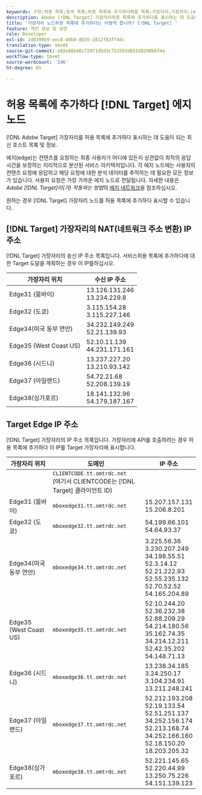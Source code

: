 ```yaml
---
keywords: 구현;허용 목록;흰색 목록;허용 목록에 추가하다허용 목록;가장자리;가장자리;implementation;implementation;whitelist;white list;;edge;edges
description: Adobe [!DNL Target] 가장자리허용 목록에 추가하다를 표시하는 데 도움이 되는 호스트 목록을 봅니다(최종 사용자의 최적 응답 시간을 보장하는 지리적으로 분산된 서비스 노드).
title: '가장자리 노드허용 목록에 추가하다는 어떻게 합니까? [!DNL Target] '
feature: 개인 정보 및 보안
role: Developer
exl-id: 2d8399b9-eec8-40b0-8b35-2812f83ff4dc
translation-type: tm+mt
source-git-commit: a92e88b46c72971d5d3c752593d651d8290b674e
workflow-type: tm+mt
source-wordcount: '246'
ht-degree: 6%

---
```


# 허용 목록에 추가하다 [!DNL Target] 에지 노드

[!DNL Adobe Target] 가장자리를 허용 목록에 추가하다 표시하는 데 도움이 되는 최신 호스트 목록 및 정보.

에지(edge)는 컨텐츠를 요청하는 최종 사용자가 어디에 있든지 상관없이 최적의 응답 시간을 보장하는 지리적으로 분산된 서비스 아키텍처입니다. 각 에지 노드에는 사용자의 컨텐츠 요청에 응답하고 해당 요청에 대한 분석 데이터를 추적하는 데 필요한 모든 정보가 있습니다. 사용자 요청은 가장 가까운 에지 노드로 전달됩니다. 자세한 내용은 *Adobe [!DNL Target]이(가) 작동하는 방법*&#x200B;의 [에지 네트워크](/help/c-intro/how-target-works.md#concept_0AE2ED8E9DE64288A8B30FCBF1040934)을 참조하십시오.

원하는 경우 [!DNL Target] 가장자리 노드를 허용 목록에 추가하다 표시할 수 있습니다.

## [!DNL Target] 가장자리의 NAT(네트워크 주소 변환) IP 주소

[!DNL Target] 가장자리의 송신 IP 주소 목록입니다. 서비스허용 목록에 추가하다에 대한 Target 도달을 계획하는 경우 이 IP를하십시오.

| 가장자리 위치 | 수신 IP 주소 |
| --- | --- |
| Edge31 (뭄바이) | 13.126.131.246<br>13.234.229.8 |
| Edge32 (도쿄) | 3.115.154.28<br>3.115.227.146 |
| Edge34(미국 동부 연안) | 34.232.149.249<br>52.21.139.93 |
| Edge35 (West Coast US) | 52.10.11.139<br>44.231.171.161 |
| Edge36 (시드니) | 13.237.227.20<br>13.210.93.142 |
| Edge37 (아일랜드) | 54.72.21.68<br>52.208.139.19 |
| Edge38(싱가포르) | 18.141.132.96<br>54.179.187.167 |

## Target Edge IP 주소

[!DNL Target] 가장자리의 IP 주소 목록입니다. 가장자리에 API를 호출하려는 경우 허용 목록에 추가하다 이 IP를 Target 가장자리에 표시합니다.

| 가장자리 위치 | 도메인 | IP 주소 |
| --- | --- | --- |
|  | `CLIENTCODE.tt.omtrdc.net`<br>(여기서 CLIENTCODE는  [!DNL Target] 클라이언트 ID) |  |
| Edge31 (뭄바이) | `mboxedge31.tt.omtrdc.net` | 15.207.157.131<br>15.206.8.201 |
| Edge32 (도쿄) | `mboxedge32.tt.omtrdc.net` | 54.199.66.101<br>54.64.93.37 |
| Edge34(미국 동부 연안) | `mboxedge34.tt.omtrdc.net` | 3.225.56.36<br>3.230.207.249<br>34.198.55.51<br>52.3.14.12<br>52.21.222.93<br>52.55.235.132<br>52.70.52.52<br>54.165.204.89 |
| Edge35 (West Coast US) | `mboxedge35.tt.omtrdc.net` | 52.10.244.20<br>52.36.232.38<br>52.88.209.29<br>54.214.180.56<br>35.162.74.35<br>34.214.12.211<br>52.42.35.202<br>54.148.71.13 |
| Edge36 (시드니) | `mboxedge36.tt.omtrdc.net` | 13.238.34.185<br>3.24.250.17<br>3.104.234.91<br>13.211.248.241 |
| Edge37 (아일랜드) | `mboxedge37.tt.omtrdc.net` | 52.212.193.208<br>52.19.133.54<br>52.51.251.137<br>34.252.156.174<br>52.213.168.74<br>34.252.166.160<br>52.18.150.20<br>18.203.205.32 |
| Edge38(싱가포르) | `mboxedge38.tt.omtrdc.net` | 52.221.145.65<br>52.220.44.99<br>13.250.75.226<br>54.151.139.123 |
